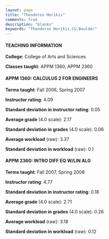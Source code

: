 ```yaml
---
layout: page
title: "Theodoros Horikis" 
comments: true
description: "blanks"
keywords: "Theodoros Horikis,CU,Boulder"
---
```

<head>
<script src="https://ajax.googleapis.com/ajax/libs/jquery/2.1.3/jquery.min.js"></script>
<script src="https://dl.dropboxusercontent.com/s/pc42nxpaw1ea4o9/highcharts.js?dl=0"></script>
<!-- <script src="../assets/js/highcharts.js"></script> -->
<style type="text/css">@font-face {
	font-family: "Bebas Neue";
	src: url(https://www.filehosting.org/file/details/544349/BebasNeue Regular.otf) format("opentype");
	}
	h1.Bebas { 
		font-family: "Bebas Neue", Verdana, Tahoma;
	}
</style>
</head>
	   
#### TEACHING INFORMATION

**College**: College of Arts and Sciences

**Classes taught**: APPM 1360, APPM 2360

#### APPM 1360: CALCULUS 2 FOR ENGINEERS

**Terms taught**: Fall 2006, Spring 2007

**Instructor rating**: 4.09

**Standard deviation in instructor rating**: 0.05

**Average grade** (4.0 scale): 2.17

**Standard deviation in grades** (4.0 scale): 0.06

**Average workload** (raw): 3.37

**Standard deviation in workload** (raw): 0.1

#### APPM 2360: INTRO DIFF EQ W/LIN ALG

**Terms taught**: Fall 2007, Spring 2008

**Instructor rating**: 4.77

**Standard deviation in instructor rating**: 0.18

**Average grade** (4.0 scale): 2.71

**Standard deviation in grades** (4.0 scale): 0.26

**Average workload** (raw): 3.18

**Standard deviation in workload** (raw): 0.12

